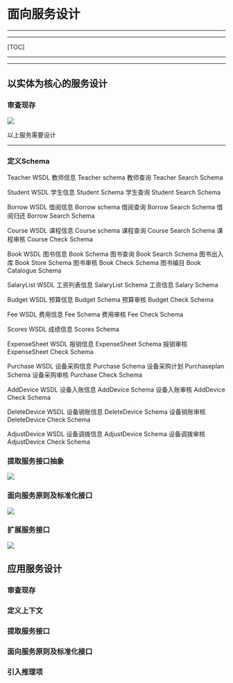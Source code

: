 # 面向服务设计

---

---

[TOC]

---

---

## 以实体为核心的服务设计

### 审查现存

![](https://github.com/zjwnju/Service-3/blob/master/1-1.png?raw=true)

以上服务需要设计

---

### 定义Schema

Teacher WSDL
教师信息 Teacher schema
教师查询 Teacher Search Schema


Student WSDL
学生信息 Student Schema
学生查询 Student Search Schema


Borrow WSDL
借阅信息 Borrow  schema
借阅查询 Borrow  Search Schema
借阅归还 Borrow  Search Schema


Course WSDL
课程信息 Course schema
课程查询 Course Search Schema
课程审核 Course Check Schema


Book WSDL
图书信息 Book Schema
图书查询 Book Search Schema
图书出入库 Book Store Schema
图书审核 Book Check Schema
图书编目 Book Catalogue Schema


SalaryList WSDL
工资列表信息 SalaryList Schema
工资信息 Salary Schema


Budget WSDL
预算信息 Budget Schema
预算审核 Budget Check Schema


Fee WSDL
费用信息 Fee Schema
费用审核 Fee Check Schema


Scores WSDL
成绩信息 Scores Schema


ExpenseSheet WSDL
报销信息 ExpenseSheet Schema
报销审核 ExpenseSheet Check Schema


Purchase WSDL
设备采购信息 Purchase Schema
设备采购计划 Purchaseplan Schema
设备采购审核 Purchase Check Schema


AddDevice WSDL
设备入账信息 AddDevice Schema
设备入账审核 AddDevice Check Schema


DeleteDevice WSDL
设备销账信息 DeleteDevice Schema
设备销账审核 DeleteDevice Check Schema


AdjustDevice WSDL
设备调拨信息 AdjustDevice Schema
设备调拨审核 AdjustDevice Check Schema



### 提取服务接口抽象

![](https://github.com/zjwnju/Service-3/blob/master/1-2.png?raw=true)

### 面向服务原则及标准化接口

![](https://github.com/zjwnju/Service-3/blob/master/1-3.png?raw=true)

### 扩展服务接口

![](https://github.com/zjwnju/Service-3/blob/master/1-4.png?raw=true)

## 应用服务设计

### 审查现存

### 定义上下文

### 提取服务接口

### 面向服务原则及标准化接口

### 引入推理项

